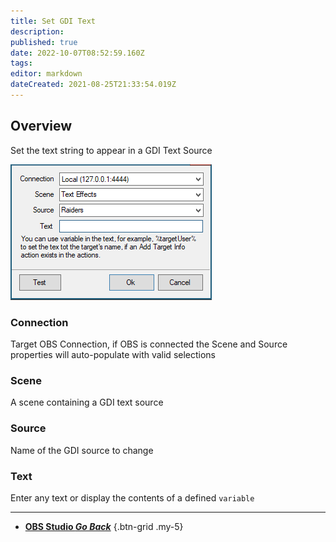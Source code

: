 ```yaml
---
title: Set GDI Text
description: 
published: true
date: 2022-10-07T08:52:59.160Z
tags: 
editor: markdown
dateCreated: 2021-08-25T21:33:54.019Z
---
```


## Overview
Set the text string to appear in a GDI Text Source

![overview.png](/Sub-Actions/OBS/set-gdi-text/overview.png)

### Connection

Target OBS Connection, if OBS is connected the Scene and Source properties will auto-populate with valid selections

### Scene

A scene containing a GDI text source

### Source

Name of the GDI source to change

### Text

Enter any text or display the contents of a defined `variable`

---

- [<i class="mdi mdi-chevron-left"></i> **OBS Studio *Go Back***](/en/Sub-Actions/OBS)
{.btn-grid .my-5}